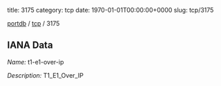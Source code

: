 title: 3175
category: tcp
date: 1970-01-01T00:00:00+0000
slug: tcp/3175

[portdb](/) / [tcp](/category/tcp.html) / 3175


## IANA Data

_Name:_ t1-e1-over-ip

_Description:_ T1_E1_Over_IP

